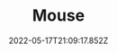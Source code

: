 ---
layout: artwork.njk
title: Mouse
description: A mouse drawn in blue. 2021
date: 2022-05-17T21:09:17.852Z
media: Pencil Crayon
canvas: 100% Cotton Paper
size: 9"x12"
sale: true
price: 100
image: /static/img/artwork/mouse-site.jpg
homeImage: /static/img/artwork/mouse-home.jpg
orientation: portrait
---